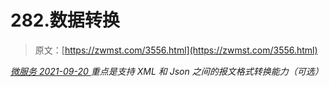 <!--yml
category: 未分类
date: 0001-01-01 00:00:00
--->

# 282.数据转换

> 原文：[https://zwmst.com/3556.html](https://zwmst.com/3556.html)

   [ *微服务* ](https://zwmst.com/%e5%be%ae%e6%9c%8d%e5%8a%a1)*[ <time datetime="2021-09-20T23:42:31+08:00"> 2021-09-20 </time> ](https://zwmst.com/3556.html)  重点是支持 XML 和 Json 之间的报文格式转换能力（可选）*